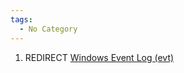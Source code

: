 ```yaml
---
tags:
  - No Category
---
```

1.  REDIRECT [Windows Event Log
    (evt)](windows_event_log_(evt).md)